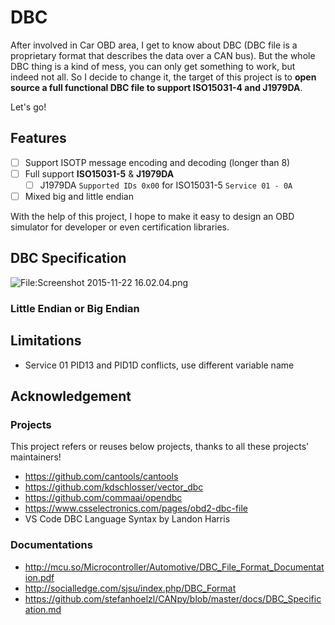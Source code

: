 # DBC

After involved in Car OBD area, I get to know about DBC (DBC file is a proprietary format that describes the data over a CAN bus). But the whole DBC thing is a kind of mess, you can only get something to work, but indeed not all. So I decide to change it, the target of this project is to **open source a full functional DBC file to support ISO15031-4 and J1979DA**. 

Let's go!

## Features

- [ ] Support ISOTP message encoding and decoding (longer than 8)
- [ ] Full support **ISO15031-5** & **J1979DA** 
  - [ ]  J1979DA `Supported IDs 0x00` for ISO15031-5 `Service 01 - 0A`
- [ ] Mixed big and little endian

With the help of this project, I hope to make it easy to design an OBD simulator for developer or even certification libraries.

## DBC Specification



![File:Screenshot 2015-11-22 16.02.04.png](https://img.jiapeng.me/800px-Screenshot_2015-11-22_16.02.04.png)



### Little Endian or Big Endian









## Limitations

- Service 01 PID13 and PID1D conflicts, use different variable name



## Acknowledgement

### Projects

This project refers or reuses below projects, thanks to all these projects' maintainers!

- https://github.com/cantools/cantools
- https://github.com/kdschlosser/vector_dbc
- https://github.com/commaai/opendbc
- https://www.csselectronics.com/pages/obd2-dbc-file
- VS Code DBC Language Syntax by Landon Harris

### Documentations

- http://mcu.so/Microcontroller/Automotive/DBC_File_Format_Documentation.pdf
- http://socialledge.com/sjsu/index.php/DBC_Format
- https://github.com/stefanhoelzl/CANpy/blob/master/docs/DBC_Specification.md

